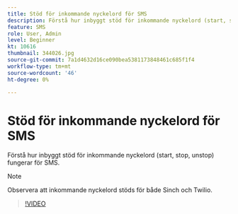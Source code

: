 ```yaml
---
title: Stöd för inkommande nyckelord för SMS
description: Förstå hur inbyggt stöd för inkommande nyckelord (start, stop, unstop) fungerar för SMS.
feature: SMS
role: User, Admin
level: Beginner
kt: 10616
thumbnail: 344026.jpg
source-git-commit: 7a1d4632d16ce090bea5381173848461c685f1f4
workflow-type: tm+mt
source-wordcount: '46'
ht-degree: 0%

---
```


# Stöd för inkommande nyckelord för SMS

Förstå hur inbyggt stöd för inkommande nyckelord (start, stop, unstop) fungerar för SMS.

>[!NOTE]
>
>Observera att inkommande nyckelord stöds för både Sinch och Twilio.

>[!VIDEO](https://video.tv.adobe.com/v/344026?quality=12&learn=on)
